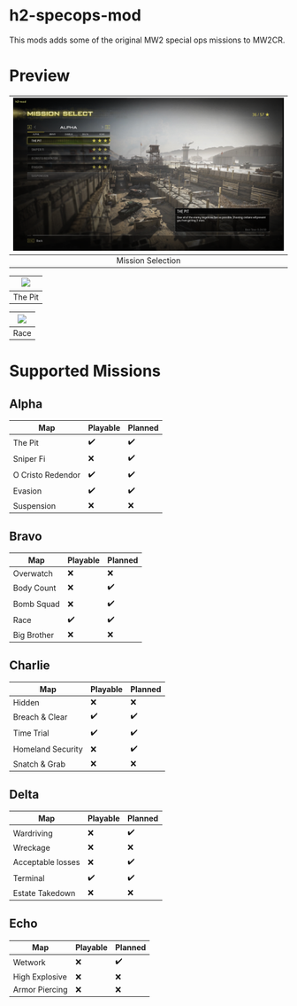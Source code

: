 # h2-specops-mod
This mods adds some of the original MW2 special ops missions to MW2CR. 
# Preview

| <img src="assets/github/frontend.png?raw=true" /> |
|:-:|
| Mission Selection |

| <img src="assets/github/pit.png?raw=true" /> |
|:-:|
| The Pit |

| <img src="assets/github/race.png?raw=true" /> |
|:-:|
| Race |

# Supported Missions

## Alpha
| Map  | Playable | Planned |
|-------------|-----|-----|
| The Pit  | ✔️ | ✔️ |
| Sniper Fi | ❌ | ✔️ |
| O Cristo Redendor | ✔️ | ✔️ |
| Evasion | ✔️ | ✔️ |
| Suspension | ❌ | ❌ |

## Bravo
| Map  | Playable | Planned |
|-------------|-----|-----|
| Overwatch  | ❌ | ❌ |
| Body Count | ❌ | ✔️ |
| Bomb Squad | ❌ | ✔️ |
| Race | ✔️ | ✔️ |
| Big Brother | ❌ | ❌ |

## Charlie
| Map  | Playable | Planned |
|-------------|-----|-----|
| Hidden  | ❌ | ❌ |
| Breach & Clear | ✔️ | ✔️ |
| Time Trial | ✔️ | ✔️ |
| Homeland Security | ❌ | ✔️ |
| Snatch & Grab | ❌ | ❌ |

## Delta
| Map  | Playable | Planned |
|-------------|-----|-----|
| Wardriving  | ❌ | ✔️ |
| Wreckage | ❌ | ❌ |
| Acceptable losses | ❌ | ✔️ |
| Terminal | ✔️ | ✔️ |
| Estate Takedown | ❌ | ❌ |

## Echo
| Map  | Playable | Planned |
|-------------|-----|-----|
| Wetwork  | ❌ | ✔️ |
| High Explosive | ❌ | ❌ |
| Armor Piercing | ❌ | ❌ |
